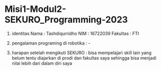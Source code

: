 # Misi1-Modul2-SEKURO_Programming-2023
1. identitas 
Nama : Tashdiqurridho
NIM : 16722039
Fakultas : FTI

2. pengalaman programing di robotika : -
3. harapan setelah mengikuti SEKURO :
bisa mempelajari skill lain yang belum tentu diajarkan di prodi dan fakultas saya sehingga bisa menjadi nilai lebih dari dalam diri saya
